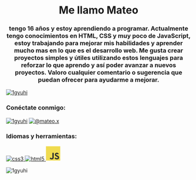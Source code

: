 <h1 align="center">Me llamo Mateo</h1>
<h3 align="center">tengo 16 años y estoy aprendiendo a programar. Actualmente tengo conocimientos en HTML, CSS y muy poco de JavaScript, estoy trabajando para mejorar mis habilidades y aprender mucho mas en lo que es el desarrollo web. Me gusta crear proyectos simples y útiles utilizando estos lenguajes para reforzar lo que aprendo y así poder avanzar a nuevos proyectos. Valoro cualquier comentario o sugerencia que puedan ofrecer para ayudarme a mejorar.</h3>

<p align="left"> <a href="https ://twitter.com/1gyuhi" target="blank"><img src="https://img.shields.io/twitter/follow/1gyuhi?logo=twitter&style=for-the-badge" alt="1gyuhi " /></a> </p>

<h3 align="left">Conéctate conmigo:</h3>
<p align="left">
<a href="https://twitter.com/1gyuhi" target="en blanco"><img align="center" src="https://raw.githubusercontent.com/rahuldkjain/github-profile-readme-generator/master/src/images/icons/Social/twitter.svg" alt="1gyuhi" altura="30px" ancho="40px" /></a>
<a href="https://www.youtube.com/c/@mateo.x" target="blank"><img align="center" src="https://raw.githubusercontent.com/rahuldkjain/ github-profile-readme-generator/master/src/images/icons/Social/youtube.svg" alt="@mateo.x" height="30" width="40" /></a>
</p>

<h3 align="left">Idiomas y herramientas:</h3>
<p align="left"> <a href="https://www.w3schools.com/css/" target="_blank" rel="noreferrer"> <img src="https://raw.githubusercontent. com/devicons/devicon/master/icons/css3/css3-original-wordmark.svg" alt="css3" width="40" height="40"/> </a> <a href="https:// www.w3.org/html/" target="_blank" rel="noreferrer"> <img src="https://raw.githubusercontent.com/devicons/devicon/master/icons/html5/html5-original-wordmark .svg" alt="html5" ancho="40" altura="40"/> </a> <a href="https://developer.mozilla.org/en-US/docs/Web/JavaScript" objetivo ="_en blanco" rel="noreferrer"> <img src="https://raw.githubusercontent.com/devicons/devicon/master/icons/javascript/javascript-original.svg" alt="javascript" width="40" height="40"/ > </a> </p>

<p><img align="center" src="https://github-readme-stats.vercel.app/api/top-langs?username=1gyuhi&show_icons=true&locale=en&layout=compact" alt="1gyuhi" /> </p>
